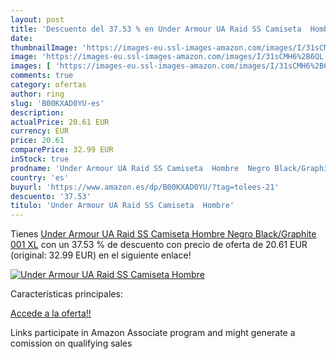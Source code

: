 ```yaml
---
layout: post
title: 'Descuento del 37.53 % en Under Armour UA Raid SS Camiseta  Hombre'
date: 
thumbnailImage: 'https://images-eu.ssl-images-amazon.com/images/I/31sCMH6%2B6QL._SL200_.jpg'
image: 'https://images-eu.ssl-images-amazon.com/images/I/31sCMH6%2B6QL._SL200_.jpg'
images: [ 'https://images-eu.ssl-images-amazon.com/images/I/31sCMH6%2B6QL._SL200_.jpg' ]
comments: true
category: ofertas
author: ring
slug: 'B00KXAD0YU-es'
description:
actualPrice: 20.61 EUR
currency: EUR
price: 20.61
comparePrice: 32.99 EUR
inStock: true
prodname: 'Under Armour UA Raid SS Camiseta  Hombre  Negro Black/Graphite 001  XL'
country: 'es'
buyurl: 'https://www.amazon.es/dp/B00KXAD0YU/?tag=tolees-21'
descuento: '37.53'
titulo: 'Under Armour UA Raid SS Camiseta  Hombre'
---
```


Tienes [Under Armour UA Raid SS Camiseta  Hombre  Negro Black/Graphite 001  XL](https://www.amazon.es/dp/B00KXAD0YU/?tag=tolees-21) con un 37.53 % de descuento con precio de oferta de 20.61 EUR (original: 32.99 EUR) en el siguiente enlace!

[![Under Armour UA Raid SS Camiseta  Hombre](https://images-eu.ssl-images-amazon.com/images/I/31sCMH6%2B6QL._SL200_.jpg)](https://www.amazon.es/dp/B00KXAD0YU/?tag=tolees-21)

Características principales:


[Accede a la oferta!!](https://www.amazon.es/dp/B00KXAD0YU/?tag=tolees-21)

Links participate in Amazon Associate program and might generate a comission on qualifying sales


